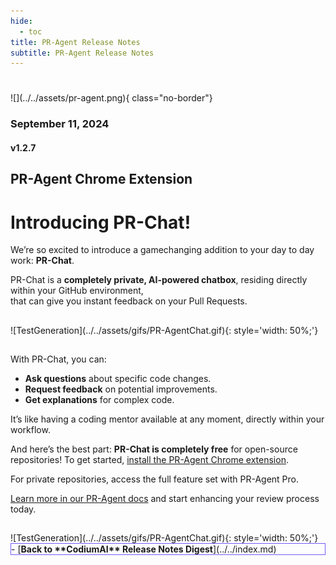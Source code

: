 ```yaml
---
hide:
  - toc
title: PR-Agent Release Notes
subtitle: PR-Agent Release Notes
---
```

#
<div markdown class="centered">
![](../../assets/pr-agent.png){ class="no-border"}

### September 11, 2024
#### v1.2.7

<div class="content" markdown>
<div class="bg-black" markdown>

## PR-Agent Chrome Extension
# Introducing **PR-Chat!**

<div class="left-padding" markdown>

We’re so excited to introduce a gamechanging addition to your day to day work: **PR-Chat**.

PR-Chat is a **completely private, AI-powered chatbox**, residing directly within your GitHub environment,<br>that can give you instant feedback on your Pull Requests.

##
<div markdown class="centered">
![TestGeneration](../../assets/gifs/PR-AgentChat.gif){: style='width: 50%;'}
</div>

##
With PR-Chat, you can:

* **Ask questions** about specific code changes.
* **Request feedback** on potential improvements.
* **Get explanations** for complex code.

It’s like having a coding mentor available at any moment, directly within your workflow.

And here’s the best part: **PR-Chat is completely free** for open-source repositories! To get started, [install the PR-Agent Chrome extension](http://codium.ai/pr-ext).

For private repositories, access the full feature set with PR-Agent Pro.

[Learn more in our PR-Agent docs](https://pr-agent-docs.codium.ai/chrome-extension/#pr-chat) and start enhancing your review process today.

##
<div markdown class="centered">
![TestGeneration](../../assets/gifs/PR-AgentChat.gif){: style='width: 50%;'}
</div>

<div class="centered" markdown>

<div class="grid cards" style="border: 1px solid #765bfa;" markdown>
- [<b class="green">Back to **CodiumAI** Release Notes Digest</b>](../../index.md)
</div>

</div>

</div>
</div>
</div>
</div>